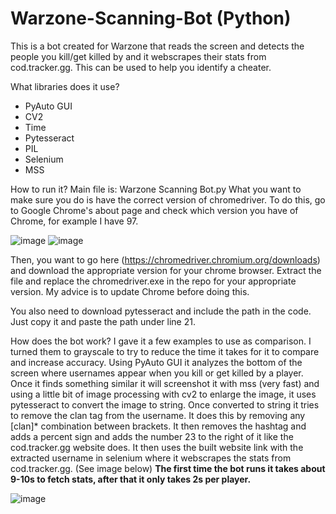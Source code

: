 # Warzone-Scanning-Bot (Python)
This is a bot created for Warzone that reads the screen and detects the people you kill/get killed by and it webscrapes their stats from cod.tracker.gg. This can be used to help you identify a cheater.

What libraries does it use?
* PyAuto GUI
* CV2
* Time
* Pytesseract
* PIL
* Selenium
* MSS

How to run it? 
Main file is: Warzone Scanning Bot.py
What you want to make sure you do is have the correct version of chromedriver. 
To do this, go to Google Chrome's about page and check which version you have of Chrome, for example I have 97.

![image](https://user-images.githubusercontent.com/47039827/150620152-56ea6a67-d0fb-4c15-8448-01ccdc3a7ac8.png)
![image](https://user-images.githubusercontent.com/47039827/150620192-f350a8c3-c8e7-45b1-92af-8925171f1d9c.png)

Then, you want to go here (https://chromedriver.chromium.org/downloads) and download the appropriate version for your chrome browser. 
Extract the file and replace the chromedriver.exe in the repo for your appropriate version. My advice is to update Chrome before doing this. 

You also need to download pytesseract and include the path in the code. Just copy it and paste the path under line 21. 

How does the bot work?
I gave it a few examples to use as comparison. I turned them to grayscale to try to reduce the time it takes for it to compare and increase accuracy. Using PyAuto GUI it analyzes the bottom of the screen where usernames appear when you kill or get killed by a player. Once it finds something similar it will screenshot it with mss (very fast) and using a little bit of image processing with cv2 to enlarge the image, it uses pytesseract to convert the image to string. Once converted to string it tries to remove the clan tag from the username. It does this by removing any [clan]* combination between brackets. It then removes the hashtag and adds a percent sign and adds the number 23 to the right of it like the cod.tracker.gg website does. It then uses the built website link with the extracted username in selenium where it webscrapes the stats from cod.tracker.gg. (See image below) **The first time the bot runs it takes about 9-10s to fetch stats, after that it only takes 2s per player.**

![image](https://user-images.githubusercontent.com/47039827/162818479-eae5ec8e-b938-4ceb-9b68-5f3ad1fb06af.png)
